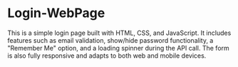 # Login-WebPage
This is a simple login page built with HTML, CSS, and JavaScript. It includes features such as email validation, show/hide password functionality, a "Remember Me" option, and a loading spinner during the API call. The form is also fully responsive and adapts to both web and mobile devices.
